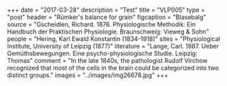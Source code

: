 +++
date = "2017-03-28"
description = "Test"
title = "VLP005"
type = "post"
header = "Rümker's balance for grain"
figcaption = "Blasebalg"
source = "Gscheidlen, Richard. 1876. Physiologische Methodik: Ein Handbuch der Praktischen Physiologie. Braunschweig: Vieweg & Sohn"
people = "Hering, Karl Ewald Konstantin (1834-1918)"
sites = "Physiological Institute, University of Leipzig (1877)"
literature = "Lange, Carl. 1887. Ueber Gemüthsbewegungen. Eine psycho-physiologische Studie. Leipzig: Thomas"
comment = "In the late 1840s, the pathologist Rudolf Virchow recognized that most of the cells in the brain could be categorized into two distinct groups."
images = "../images/img26678.jpg"
+++
